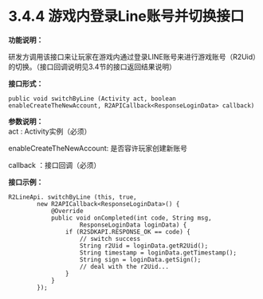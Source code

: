 # 3.4.4 游戏内登录Line账号并切换接口

**功能说明：**

研发方调用该接口来让玩家在游戏内通过登录LINE账号来进行游戏账号（R2Uid）的切换。（接口回调说明见3.4节的接口返回结果说明）

**接口形式：**

```text
public void switchByLine (Activity act, boolean enableCreateTheNewAccount, R2APICallback<ResponseLoginData> callback)
```

**参数说明：**  
 act : Activity实例（必须）

enableCreateTheNewAccount: 是否容许玩家创建新账号

callback ：接口回调（必须）

**接口示例：**

```text
R2LineApi. switchByLine (this, true,
        new R2APICallback<ResponseLoginData>() {
            @Override
            public void onCompleted(int code, String msg,
                    ResponseLoginData loginData) {
                if (R2SDKAPI.RESPONSE_OK == code) {
                    // switch success
                    String r2Uid = loginData.getR2Uid();
                    String timestamp = loginData.getTimestamp();
                    String sign = loginData.getSign();
                    // deal with the r2Uid...
                }
            }
        });    
```

